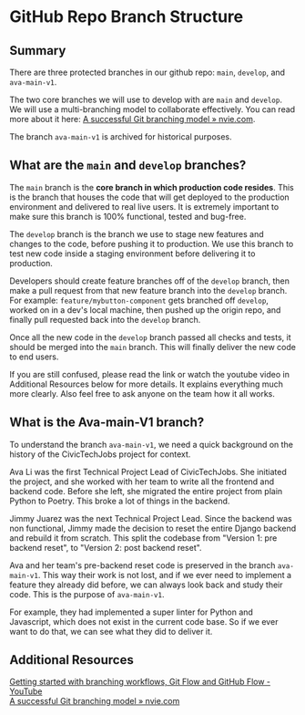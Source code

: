 # GitHub Repo Branch Structure

## Summary

There are three protected branches in our github repo: `main`, `develop`, and `ava-main-v1`.

The two core branches we will use to develop with are  `main` and `develop`. We will use a multi-branching model to collaborate effectively. You can read more about it here: [A successful Git branching model » nvie.com](https://nvie.com/posts/a-successful-git-branching-model/).

The branch `ava-main-v1` is archived for historical purposes.

## What are the `main` and `develop` branches?

The `main` branch is the **core branch in which production code resides**. This is the branch that houses the code that will get deployed to the production environment and delivered to real live users. It is extremely important to make sure this branch is 100% functional, tested and bug-free.

The `develop` branch is the branch we use to stage new features and changes to the code, before pushing it to production. We use this branch to test new code inside a staging environment before delivering it to production.

Developers should create feature branches off of the `develop` branch, then make a pull request from that new feature branch into the `develop` branch. For example: `feature/mybutton-component` gets branched off `develop`, worked on in a dev's local machine, then pushed up the origin repo, and finally pull requested back into the `develop` branch.

Once all the new code in the `develop` branch passed all checks and tests, it should be merged into the `main` branch. This will finally deliver the new code to end users.

If you are still confused, please read the link or watch the youtube video in Additional Resources below for more details. It explains everything much more clearly. Also feel free to ask anyone on the team how it all works.

## What is the Ava-main-V1 branch?

To understand the branch `ava-main-v1`, we need a quick background on the history of the CivicTechJobs project for context.

Ava Li was the first Technical Project Lead of CivicTechJobs. She initiated the project, and she worked with her team to write all the frontend and backend code. Before she left, she migrated the entire project from plain Python to Poetry. This broke a lot of things in the backend.

Jimmy Juarez was the next Technical Project Lead. Since the backend was non functional, Jimmy made the decision to reset the entire Django backend and rebuild it from scratch. This split the codebase from "Version 1: pre backend reset", to "Version 2: post backend reset".

Ava and her team's pre-backend reset code is preserved in the branch `ava-main-v1`. This way their work is not lost, and if we ever need to implement a feature they already did before, we can always look back and study their code. This is the purpose of `ava-main-v1`.

For example, they had implemented a super linter for Python and Javascript, which does not exist in the current code base. So if we ever want to do that, we can see what they did to deliver it.

## Additional Resources

[Getting started with branching workflows, Git Flow and GitHub Flow - YouTube](https://www.youtube.com/watch?v=gW6dFpTMk8s)<br>
[A successful Git branching model » nvie.com](https://nvie.com/posts/a-successful-git-branching-model/)<br>
